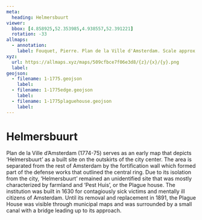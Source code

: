 ```yaml
---
meta:
  heading: Helmersbuurt
viewer:
  bbox: [4.858925,52.353985,4.938557,52.391221]
  rotation: -33
allmaps:
  - annotation:
    label: Fouquet, Pierre. Plan de la Ville d'Amsterdam. Scale approx. 1:12000. Stadsarchief Amsterdam. Published by Pierre Fouquet Jr. 1774-75. Accessed Oct 2023.
xyz:
  url: https://allmaps.xyz/maps/509cfbce7f06e3d8/{z}/{x}/{y}.png
  label: 
geojson: 
  - filename: 1-1775.geojson
    label: 
  - filename: 1-1775edge.geojson
    label: 
  - filename: 1-1775plaguehouse.geojson
    label: 
---
```

# Helmersbuurt
Plan de la Ville d’Amsterdam (1774-75) serves as an early map that depicts ‘Helmersbuurt’ as a built site on the outskirts of the city center. The area is separated from the rest of Amsterdam by the fortification wall which formed part of the defense works that outlined the central ring. Due to its isolation from the city, ‘Helmersbuurt’ remained an unidentified site that was mostly characterized by farmland and ‘Pest Huis’, or the Plague house. The institution was built in 1630 for contagiously sick victims and mentally ill citizens of Amsterdam. Until its removal and replacement in 1891, the Plague House was visible through municipal maps and was surrounded by a small canal with a bridge leading up to its approach.